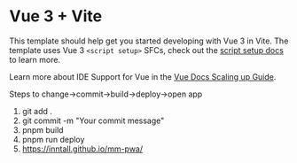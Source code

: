 # Vue 3 + Vite

This template should help get you started developing with Vue 3 in Vite. The template uses Vue 3 `<script setup>` SFCs, check out the [script setup docs](https://v3.vuejs.org/api/sfc-script-setup.html#sfc-script-setup) to learn more.

Learn more about IDE Support for Vue in the [Vue Docs Scaling up Guide](https://vuejs.org/guide/scaling-up/tooling.html#ide-support).

Steps to change->commit->build->deploy->open app
1. git add .
2. git commit -m "Your commit message"
3. pnpm build
4. pnpm run deploy
5. https://inntall.github.io/mm-pwa/